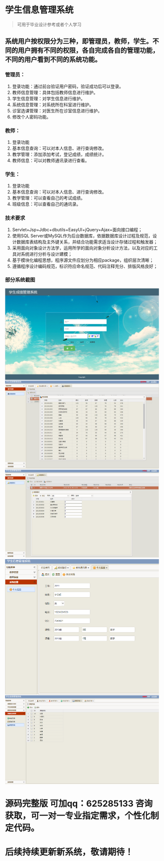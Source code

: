# 学生信息管理系统

> 可用于毕业设计参考或者个人学习

## 系统用户按权限分为三种，即管理员，教师，学生。不同的用户拥有不同的权限，各自完成各自的管理功能，不同的用户看到不同的系统功能。

### 管理员：
1. 	登录功能：通过前台验证用户密码，验证成功后可以登录。
2. 	教师信息管理：具体包括教师信息进行维护。
3. 	学生信息管理：对学生信息进行维护。
4. 系统信息管理：对系统所在科室进行维护。
5. 	诊室选课管理：对医生所在诊室信息进行维护。
6. 	修改个人密码功能。
### 教师：
1. 	登录功能
2. 	基本信息查询：可以对本人信息、进行查询修改。
3. 	教学管理：添加添加考试，登记成绩，成绩统计。
4. 	教师信息：可以对教师通讯录进行查看。
### 学生：
1. 	登录功能
2. 	基本信息查询：可以对本人信息、进行查询修改。
3. 	教学管理：可以查看自己的考试成绩。
4. 	班级信息：可以查看自己的通讯录。

### 技术要求	
1. Servlet+Jsp+Jdbc+dbutils+EasyUI+jQuery+Ajax+面向接口编程；
2. 使用SQL Server或MySQL作为后台数据库，依据数据库设计过程及规范，设计数据库表结构及主外键关系，并结合功能需求适当设计存储过程和触发器；
3. 采用面向对象设计方法学，运用所学的面向对象分析设计方法，以及对应的工具对系统进行分析与设计建模；
4. 基于模块化编程思想，程序源文件应划分为相应package，组织层次清晰；
5. 遵循程序设计编码规范，标识符应命名规范、代码注释充分、排版风格良好；

### 部分系统截图

![](image/5.png)
![](image/1.png)
![](image/2.png)
![](image/3.png)
![](image/4.png)

# 源码完整版 可加qq：625285133 咨询获取，可一对一专业指定需求，个性化制定代码。
# 后续持续更新新系统，敬请期待！
